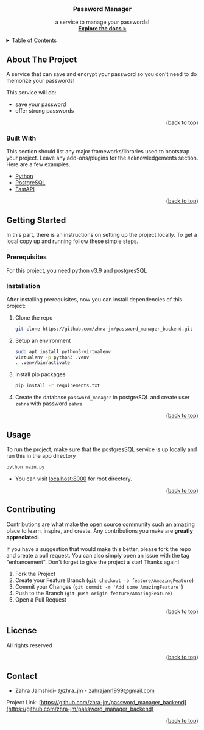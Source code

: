 <div id="top"></div>
<!--
*** Authord by zahra jm.
-->

<!-- Website LOGO -->
<br />
<div align="center">

<h3 align="center">Password Manager</h3>

  <p align="center">
    a service to manage your passwords!
    <br />
    <a href="#"><strong>Explore the docs »</strong></a>
    </p>
</div>



<!-- TABLE OF CONTENTS -->
<details>
  <summary>Table of Contents</summary>
  <ol>
    <li>
      <a href="#about-the-project">About The Project</a>
      <ul>
        <li><a href="#built-with">Built With</a></li>
      </ul>
    </li>
    <li>
      <a href="#getting-started">Getting Started</a>
      <ul>
        <li><a href="#prerequisites">Prerequisites</a></li>
        <li><a href="#installation">Installation</a></li>
      </ul>
    </li>
    <li><a href="#usage">Usage</a></li>
    <li><a href="#roadmap">Road map</a></li>
    <li><a href="#contributing">Contributing</a></li>
    <li><a href="#license">License</a></li>
    <li><a href="#contact">Contact</a></li>
    <li><a href="#acknowledgments">Acknowledgments</a></li>
  </ol>
</details>



<!-- ABOUT THE PROJECT -->

## About The Project

A service that can save and encrypt your password so you don't need to do memorize your passwords!

This service will do:

* save your password
* offer strong passwords

<p align="right">(<a href="#top">back to top</a>)</p>

### Built With

This section should list any major frameworks/libraries used to bootstrap your project. Leave any add-ons/plugins for
the acknowledgements section. Here are a few examples.

* [Python](https://www.python.org)
* [PostgreSQL](https://www.postgresql.org)
* [FastAPI](https://fastapi.tiangolo.com/)
<p align="right">(<a href="#top">back to top</a>)</p>



<!-- GETTING STARTED -->

## Getting Started

In this part, there is an instructions on setting up the project locally. To get a local copy up and running follow
these simple steps.

### Prerequisites

For this project, you need python v3.9 and postgresSQL
### Installation

After installing prerequisites, now you can install dependencies of this project:

1. Clone the repo
   ```sh
   git clone https://github.com/zhra-jm/password_manager_backend.git
   ```
2. Setup an environment
    ```sh
    sudo apt install python3-virtualenv
    virtualenv -p python3 .venv
    . .venv/bin/activate
    ```
3. Install pip packages
   ```sh
   pip install -r requirements.txt
   ```
4. Create the database ```password_manager``` in postgreSQL and create user 
   ``zahra`` with password ```zahra```

<p align="right">(<a href="#top">back to top</a>)</p>



<!-- USAGE EXAMPLES -->

## Usage

To run the project, make sure that the postgresSQL service is up locally and run this in the app directory

```sh
python main.py
```

- You can visit [localhost:8000](http://localhost:8000) for root directory.



<p align="right">(<a href="#top">back to top</a>)</p>



<!-- CONTRIBUTING -->

## Contributing

Contributions are what make the open source community such an amazing place to learn, inspire, and create. Any
contributions you make are **greatly appreciated**.

If you have a suggestion that would make this better, please fork the repo and create a pull request. You can also
simply open an issue with the tag "enhancement". Don't forget to give the project a star! Thanks again!

1. Fork the Project
2. Create your Feature Branch (`git checkout -b feature/AmazingFeature`)
3. Commit your Changes (`git commit -m 'Add some AmazingFeature'`)
4. Push to the Branch (`git push origin feature/AmazingFeature`)
5. Open a Pull Request

<p align="right">(<a href="#top">back to top</a>)</p>



<!-- LICENSE -->

## License

All rights reserved

<p align="right">(<a href="#top">back to top</a>)</p>



<!-- CONTACT -->

## Contact

* Zahra Jamshidi- [@zhra_jm](https://t.me/zhra_jm) - zahrajam1999@gmail.com


Project Link: [https://github.com/zhra-jm/password_manager_backend](https://github.com/zhra-jm/password_manager_backend)

<p align="right">(<a href="#top">back to top</a>)</p>

